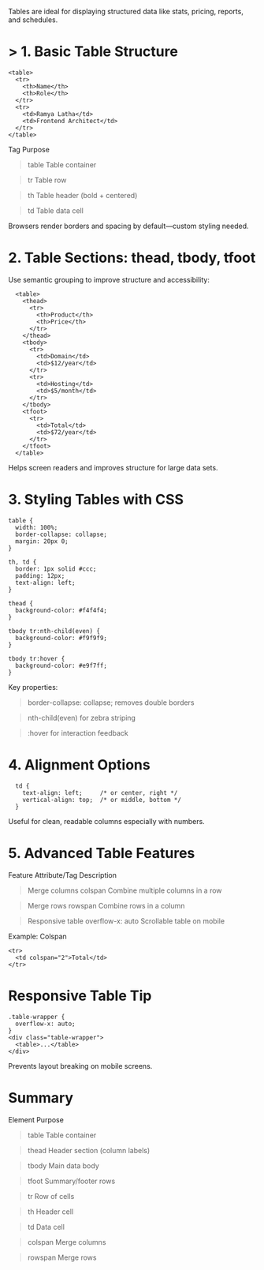 Tables are ideal for displaying structured data like stats, pricing, reports, and schedules.

# > 1. Basic Table Structure
   
    <table>
      <tr>
        <th>Name</th>
        <th>Role</th>
      </tr>
      <tr>
        <td>Ramya Latha</td>
        <td>Frontend Architect</td>
      </tr>
    </table>
  
Tag	        Purpose
> table  	Table container

> tr	    Table row

> th     	Table header (bold + centered)

> td        Table data cell

 Browsers render borders and spacing by default—custom styling needed.

 # 2. Table Sections: thead, tbody, tfoot
 
Use semantic grouping to improve structure and accessibility:

      <table>
        <thead>
          <tr>
            <th>Product</th>
            <th>Price</th>
          </tr>
        </thead>
        <tbody>
          <tr>
            <td>Domain</td>
            <td>$12/year</td>
          </tr>
          <tr>
            <td>Hosting</td>
            <td>$5/month</td>
          </tr>
        </tbody>
        <tfoot>
          <tr>
            <td>Total</td>
            <td>$72/year</td>
          </tr>
        </tfoot>
      </table>
   
 Helps screen readers and improves structure for large data sets.

 # 3. Styling Tables with CSS
 
    table {
      width: 100%;
      border-collapse: collapse;
      margin: 20px 0;
    }

    th, td {
      border: 1px solid #ccc;
      padding: 12px;
      text-align: left;
    }

    thead {
      background-color: #f4f4f4;
    }

    tbody tr:nth-child(even) {
      background-color: #f9f9f9;
    }

    tbody tr:hover {
      background-color: #e9f7ff;
    }
    
 Key properties:

> border-collapse: collapse; removes double borders

> nth-child(even) for zebra striping

> :hover for interaction feedback

# 4. Alignment Options

      td {
        text-align: left;     /* or center, right */
        vertical-align: top;  /* or middle, bottom */
      }
  
 Useful for clean, readable columns especially with numbers.

 # 5. Advanced Table Features
 
Feature               	Attribute/Tag	         Description
> Merge columns	           colspan	          Combine multiple columns in a row

> Merge rows    	         rowspan	          Combine rows in a column

> Responsive table	      overflow-x: auto	  Scrollable table on mobile

Example: Colspan

    <tr>
      <td colspan="2">Total</td>
    </tr>

# Responsive Table Tip

    .table-wrapper {
      overflow-x: auto;
    }
    <div class="table-wrapper">
      <table>...</table>
    </div>
    
 Prevents layout breaking on mobile screens.

 # Summary
Element	          Purpose
> table       Table container

> thead      	 Header section (column labels)

> tbody	       Main data body

> tfoot      	 Summary/footer rows

> tr	         Row of cells

> th       	 Header cell

> td	         Data cell

> colspan      	Merge columns

> rowspan      	Merge rows








